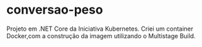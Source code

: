 # conversao-peso
Projeto em .NET Core da Iniciativa Kubernetes.
Criei um container Docker,com a construção da imagem utilizando o Multistage Build.
